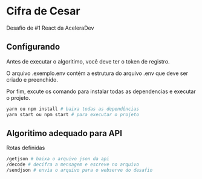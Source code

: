 # Cifra de Cesar
Desafio de #1 React da AceleraDev

## Configurando
Antes de executar o algoritimo, você deve ter o token de registro.

O arquivo .exemplo.env contém a estrutura do arquivo .env que deve ser criado e preenchido.

Por fim, excute os comando para instalar todas as dependencias e executar o projeto.

```bash
yarn ou npm install # baixa todas as dependências
yarn start ou npm start # para executar o projeto
```

## Algoritimo adequado para API
Rotas definidas
```bash
/getjson # baixa o arquivo json da api
/decode # decifra a mensagem e escreve no arquivo
/sendjson # envia o arquivo para o webserve do desafio

```

